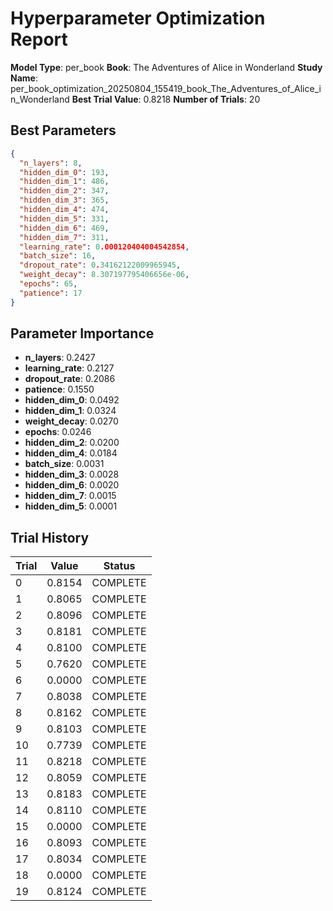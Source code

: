 # Hyperparameter Optimization Report

**Model Type**: per_book
**Book**: The Adventures of Alice in Wonderland
**Study Name**: per_book_optimization_20250804_155419_book_The_Adventures_of_Alice_in_Wonderland
**Best Trial Value**: 0.8218
**Number of Trials**: 20

## Best Parameters
```json
{
  "n_layers": 8,
  "hidden_dim_0": 193,
  "hidden_dim_1": 486,
  "hidden_dim_2": 347,
  "hidden_dim_3": 365,
  "hidden_dim_4": 474,
  "hidden_dim_5": 331,
  "hidden_dim_6": 469,
  "hidden_dim_7": 311,
  "learning_rate": 0.000120404004542854,
  "batch_size": 16,
  "dropout_rate": 0.34162122009965945,
  "weight_decay": 8.307197795406656e-06,
  "epochs": 65,
  "patience": 17
}
```

## Parameter Importance
- **n_layers**: 0.2427
- **learning_rate**: 0.2127
- **dropout_rate**: 0.2086
- **patience**: 0.1550
- **hidden_dim_0**: 0.0492
- **hidden_dim_1**: 0.0324
- **weight_decay**: 0.0270
- **epochs**: 0.0246
- **hidden_dim_2**: 0.0200
- **hidden_dim_4**: 0.0184
- **batch_size**: 0.0031
- **hidden_dim_3**: 0.0028
- **hidden_dim_6**: 0.0020
- **hidden_dim_7**: 0.0015
- **hidden_dim_5**: 0.0001

## Trial History
| Trial | Value | Status |
|-------|-------|--------|
| 0 | 0.8154 | COMPLETE |
| 1 | 0.8065 | COMPLETE |
| 2 | 0.8096 | COMPLETE |
| 3 | 0.8181 | COMPLETE |
| 4 | 0.8100 | COMPLETE |
| 5 | 0.7620 | COMPLETE |
| 6 | 0.0000 | COMPLETE |
| 7 | 0.8038 | COMPLETE |
| 8 | 0.8162 | COMPLETE |
| 9 | 0.8103 | COMPLETE |
| 10 | 0.7739 | COMPLETE |
| 11 | 0.8218 | COMPLETE |
| 12 | 0.8059 | COMPLETE |
| 13 | 0.8183 | COMPLETE |
| 14 | 0.8110 | COMPLETE |
| 15 | 0.0000 | COMPLETE |
| 16 | 0.8093 | COMPLETE |
| 17 | 0.8034 | COMPLETE |
| 18 | 0.0000 | COMPLETE |
| 19 | 0.8124 | COMPLETE |
